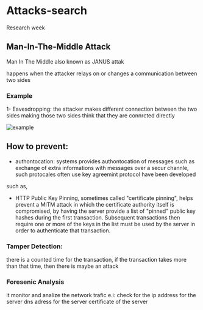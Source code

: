 # Attacks-search
Research week

## Man-In-The-Middle Attack
Man In The Middle also known as JANUS attak

happens when the attacker relays on or changes a communication between two sides

### Example

1- Eavesdropping: the attacker makes different connection between the two sides making those two sides think that they are connrcted directly 


![example](https://scontent.fjrs2-1.fna.fbcdn.net/v/t35.0-12/25521023_10215337900783222_67684309_o.png?oh=f86c018f184c1e915496a10426fe1e83&oe=5A3A11CB)



## How to prevent:

* authontocation:
systems provides authontocation of messages such as exchange of extra  informations with messages over a secur channle, such protocales often use key agreemint protocol have been developed

such as,  

- HTTP Public Key Pinning, sometimes called "certificate pinning", helps prevent a MITM attack in which the certificate authority itself is compromised, by having the server provide a list of "pinned" public key hashes during the first transaction. Subsequent transactions then require one or more of the keys in the list must be used by the server in order to authenticate that transaction.
 
### Tamper Detection:
there is a counted time for the transaction, if the transaction takes more than that time, then there is maybe an attack

### Foresenic Analysis
it monitor and analize the network trafic 
e.i:
check for the ip address for the server
dns adress for the server 
certificate of the server 
